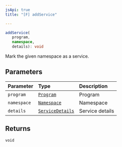 ```yaml
---
jsApi: true
title: "[F] addService"

---
```

```ts
addService(
   program, 
   namespace, 
   details): void
```

Mark the given namespace as a service.

## Parameters

| Parameter | Type | Description |
| :------ | :------ | :------ |
| `program` | [`Program`](../interfaces/Program.md) | Program |
| `namespace` | [`Namespace`](../interfaces/Namespace.md) | Namespace |
| `details` | [`ServiceDetails`](../interfaces/ServiceDetails.md) | Service details |

## Returns

`void`
